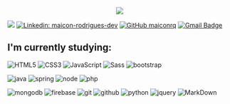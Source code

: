 <p align="center">
<img src="https://user-images.githubusercontent.com/51386810/102377135-16d1cf00-3fa3-11eb-96e8-c8f8dda37b49.png">
</p>

![](https://komarev.com/ghpvc/?username=Maiconrq&color=orange&style=flat-square)
[![Linkedin: maicon-rodrigues-dev](https://img.shields.io/badge/linkedin-%230077B5.svg?&style=flat-square&logo=linkedin&logoColor=white)](https://www.linkedin.com/in/maicon-rodrigues-dev/)
[![GitHub maiconrq](https://img.shields.io/github/followers/maiconrq?label=follow&style=social)](https://github.com/Maiconrq)
[![Gmail Badge](https://img.shields.io/badge/-nociamrq27@gmail.com-red?style=flat-square&logo=Gmail&logoColor=white&link=mailto:nociamrq27@gmail.com)](mailto:nociamrq27@gmail.com)

## I'm currently studying:
![HTML5](https://img.shields.io/badge/html%205-grey?style=for-the-badge&logo=html5&logoColor=white&labelColor=orange)
![CSS3](https://img.shields.io/badge/css%203-grey?style=for-the-badge&logo=css3&logoColor=white&labelColor=orange)
![JavaScript](https://img.shields.io/badge/-JavaScript-grey?style=for-the-badge&logo=javascript&logoColor=white&labelColor=orange)
![Sass](https://img.shields.io/badge/sass-grey?style=for-the-badge&logo=sass&logoColor=white&labelColor=orange)
![bootstrap](https://img.shields.io/badge/-bootstrap-grey?style=for-the-badge&logo=bootstrap&logoColor=white&labelColor=orange)


![java](https://img.shields.io/badge/-java-grey?style=for-the-badge&logo=java&logoColor=white&labelColor=orange)
![spring](https://img.shields.io/badge/-spring-grey?style=for-the-badge&logo=spring&logoColor=white&labelColor=orange)
![node](https://img.shields.io/badge/-node-grey?style=for-the-badge&logo=node.js&logoColor=white&labelColor=orange)
![php](https://img.shields.io/badge/-php-grey?style=for-the-badge&logo=php&logoColor=white&labelColor=orange)


![mongodb](https://img.shields.io/badge/-mongodb-grey?style=for-the-badge&logo=mongodb&logoColor=white&labelColor=orange)
![firebase](https://img.shields.io/badge/-firebase-grey?style=for-the-badge&logo=firebase&logoColor=white&labelColor=orange)
![git](https://img.shields.io/badge/-git-grey?style=for-the-badge&logo=git&logoColor=white&labelColor=orange)
![github](https://img.shields.io/badge/-github-grey?style=for-the-badge&logo=github&logoColor=white&labelColor=orange)
![python](https://img.shields.io/badge/-python-grey?style=for-the-badge&logo=python&logoColor=white&labelColor=orange)
![jquery](https://img.shields.io/badge/-jquery-grey?style=for-the-badge&logo=jquery&logoColor=white&labelColor=orange)
![MarkDown](https://img.shields.io/badge/-Markdown-grey?style=for-the-badge&logo=Markdown&logoColor=white&labelColor=orange)

